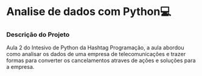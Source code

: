 # Analise de dados com Python💻

### Descrição do Projeto
Aula 2 do Intesivo de Python da Hashtag Programação, a aula abordou como analisar os dados de uma empresa de telecomunicações e trazer formas para converter os cancelamentos atraves de ações e soluções para a empresa. 
